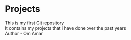 # Projects
This is my first Git repository <br>
It contains my projects that i have done over the past years <br>
Author - Om Amar
